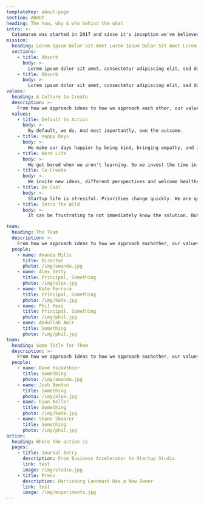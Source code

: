 ```yaml
---
templateKey: about-page
section: ABOUT
heading: The how, why & who behind the what
intro: >-
  Catamaran was started in 2017 and since it's inception we've believed by joining together founders and an expert team, that like a Catamaran the resulting twin-hulled vessel can outperform their mono-hauled counterparts.
mission:
  heading: Lorem Ipsum Dolar Sit Amet Lorem Ipsum Dolar Sit Amet Lorem Ipsum Dolar Sit Amet
  sections:
    - title: Absorb
      body: >-
        Lorem ipsum dolor sit amet, consectetur adipiscing elit, sed do eiusmod tempor incididunt ut labore et. Lorem ipsum dolor sit amet, consectetur adipiscing elit, sed do eiusmod tempor incididunt ut labore et.
    - title: Absorb
      body: >-
        Lorem ipsum dolor sit amet, consectetur adipiscing elit, sed do eiusmod tempor incididunt ut labore et. Lorem ipsum dolor sit amet, consectetur adipiscing elit, sed do eiusmod tempor incididunt ut labore et.
values:
  heading: A Culture to Create
  description: >-
    From how we approach ideas to how we approach each other, our values are there to remind us who we are and who we want to be.
  values:
    - title: Default to Action
      body: >-
        By default, we do. And most importantly, own the outcome.
    - title: Happy Days
      body: >-
        We make our days happier by being kind, bringing empathy, and investing in each other.
    - title: Nerd Life
      body: >-
        We get bored when we aren't learning. So we invest the time in ourselves and the team.
    - title: Co-Create
      body: >-
        We invite new ideas, different perspectives and welcome healthy debate. Our work is forever better because of it.
    - title: Be Cool
      body: >-
        Startup life is stressful. Priorities change quickly. We are quick to adapt. When the pressure is on, that's when we bring our A game.
    - title: Intro The Wild
      body: >-
        It can be frustrating to not immediately know the solution. But this is where we thrive. We embrace ambiguity by trusting the process, valuing communication and working hard.

team:
  heading: The Team
  description: >-
    From how we approach ideas to how we approach eachother, our values are there to remind us who we are and who we want to be. 
  people:
    - name: Amanda Mills
      title: Director
      photo: /img/amanda.jpg
    - name: Alex Getty
      title: Principal, Something
      photo: /img/alex.jpg
    - name: Kate Ferrara
      title: Principal, Something
      photo: /img/kate.jpg
    - name: Phil Hess
      title: Principal, Something
      photo: /img/phil.jpg
    - name: Abdullah Amir
      title: Something
      photo: /img/phil.jpg
team:
  heading: Some Title for Them
  description: >-
    From how we approach ideas to how we approach eachother, our values are there to remind us who we are and who we want to be. 
  people:
    - name: Dave Hickethier
      title: Something
      photo: /img/amanda.jpg
    - name: Josh Benton
      title: Something
      photo: /img/alex.jpg
    - name: Evan Keller
      title: Something
      photo: /img/kate.jpg
    - name: Shane Shearer
      title: Something
      photo: /img/phil.jpg
action:
  heading: Where the action is
  pages:
    - title: Journal Entry
      description: From Business Accelerator to Startup Studio
      link: test
      image: /img/studio.jpg
    - title: Press
      description: Harrisburg Landmark Has a New Owner
      link: test
      image: /img/experiments.jpg
---
```

